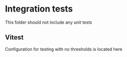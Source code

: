 # Integration tests

This folder should not include any unit tests

## Vitest

Configuration for testing with no thresholds is located here
